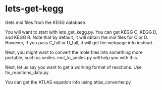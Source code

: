 # lets-get-kegg
Gets mol files from the KEGG database. 

You will want to start with lets_get_kegg.py. You can get KEGG C, KEGG D, and KEGG R. Note that by default, it will obtain the mol files for C or D. However, if you pass C_full or D_full, it will get the webpage info instead.

Next, you might want to convert the mole files into something more portable, such as smiles. mol_to_smiles.py will help you with this.

Next, let us say you want to get a working format of reactions. Use fix_reactions_data.py

You can get the ATLAS equation info using atlas_converter.py

